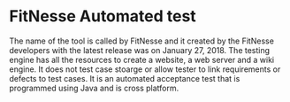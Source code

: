 # FitNesse Automated test

The name of the tool is called by FitNesse and it created by the FitNesse developers with the latest release was on January 27, 2018.  The testing engine has all the resources to create a website, a web server and a wiki engine. It does not test case stoarge or allow tester to link requirements or defects to test cases.  It is an automated acceptance test that is programmed using Java and is cross platform.
